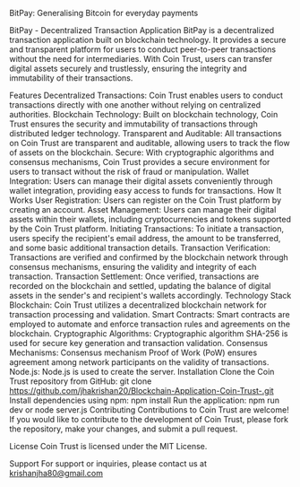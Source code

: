  BitPay: Generalising Bitcoin for everyday payments

BitPay - Decentralized Transaction Application
BitPay is a decentralized transaction application built on blockchain technology. It provides a secure and transparent platform for users to conduct peer-to-peer transactions without the need for intermediaries. With Coin Trust, users can transfer digital assets securely and trustlessly, ensuring the integrity and immutability of their transactions.

Features
Decentralized Transactions: Coin Trust enables users to conduct transactions directly with one another without relying on centralized authorities.
Blockchain Technology: Built on blockchain technology, Coin Trust ensures the security and immutability of transactions through distributed ledger technology.
Transparent and Auditable: All transactions on Coin Trust are transparent and auditable, allowing users to track the flow of assets on the blockchain.
Secure: With cryptographic algorithms and consensus mechanisms, Coin Trust provides a secure environment for users to transact without the risk of fraud or manipulation.
Wallet Integration: Users can manage their digital assets conveniently through wallet integration, providing easy access to funds for transactions.
How It Works
User Registration: Users can register on the Coin Trust platform by creating an account.
Asset Management: Users can manage their digital assets within their wallets, including cryptocurrencies and tokens supported by the Coin Trust platform.
Initiating Transactions: To initiate a transaction, users specify the recipient's email address, the amount to be transferred, and some basic additional transaction details.
Transaction Verification: Transactions are verified and confirmed by the blockchain network through consensus mechanisms, ensuring the validity and integrity of each transaction.
Transaction Settlement: Once verified, transactions are recorded on the blockchain and settled, updating the balance of digital assets in the sender's and recipient's wallets accordingly.
Technology Stack
Blockchain: Coin Trust utilizes a decentralized blockchain network for transaction processing and validation.
Smart Contracts: Smart contracts are employed to automate and enforce transaction rules and agreements on the blockchain.
Cryptographic Algorithms: Cryptographic algorithm SHA-256 is used for secure key generation and transaction validation.
Consensus Mechanisms: Consensus mechanism Proof of Work (PoW) ensures agreement among network participants on the validity of transactions.
Node.js: Node.js is used to create the server.
Installation
Clone the Coin Trust repository from GitHub:
git clone https://github.com/jhakrishan20/Blockchain-Application-Coin-Trust-.git
Install dependencies using npm:
npm install
Run the application:
npm run dev
or
node server.js
Contributing
Contributions to Coin Trust are welcome! If you would like to contribute to the development of Coin Trust, please fork the repository, make your changes, and submit a pull request.

License
Coin Trust is licensed under the MIT License.

Support
For support or inquiries, please contact us at krishanjha80@gmail.com
